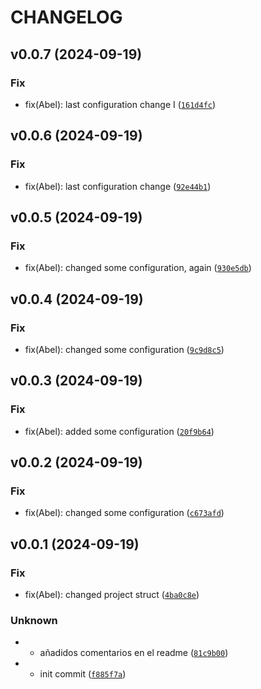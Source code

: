 # CHANGELOG

## v0.0.7 (2024-09-19)

### Fix

* fix(Abel): last configuration change I ([`161d4fc`](https://github.com/AbelGRubio/06-rest-api-geodata/commit/161d4fc73c7ecaea50da419f11fa94815a6e4044))

## v0.0.6 (2024-09-19)

### Fix

* fix(Abel): last configuration change ([`92e44b1`](https://github.com/AbelGRubio/06-rest-api-geodata/commit/92e44b14e74cdd8eac3e6c57beef86abe9742815))

## v0.0.5 (2024-09-19)

### Fix

* fix(Abel): changed some configuration, again ([`930e5db`](https://github.com/AbelGRubio/06-rest-api-geodata/commit/930e5db79f6522797fbd37e69b2cf5de0a6ec9c3))

## v0.0.4 (2024-09-19)

### Fix

* fix(Abel): changed some configuration ([`9c9d8c5`](https://github.com/AbelGRubio/06-rest-api-geodata/commit/9c9d8c54ad7778d8781b5c31cf18e77f7aeb9c9a))

## v0.0.3 (2024-09-19)

### Fix

* fix(Abel): added some configuration ([`20f9b64`](https://github.com/AbelGRubio/06-rest-api-geodata/commit/20f9b6402185c1862c49e694b3a369020b79062b))

## v0.0.2 (2024-09-19)

### Fix

* fix(Abel): changed some configuration ([`c673afd`](https://github.com/AbelGRubio/06-rest-api-geodata/commit/c673afdf4a1ba4d545f9f20ed6ed78ac5f53d53f))

## v0.0.1 (2024-09-19)

### Fix

* fix(Abel): changed project struct ([`4ba0c8e`](https://github.com/AbelGRubio/06-rest-api-geodata/commit/4ba0c8e1e8be235a80c6aecd56142f0031b837a3))

### Unknown

* - añadidos comentarios en el readme ([`81c9b00`](https://github.com/AbelGRubio/06-rest-api-geodata/commit/81c9b009db318026fd2d5980567d905cbba83da0))

* - init commit ([`f885f7a`](https://github.com/AbelGRubio/06-rest-api-geodata/commit/f885f7acd816897fce3142386c9141fb37b6d8d6))
